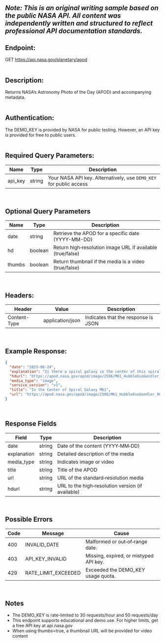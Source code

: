 *Note: This is an original writing sample based on the public NASA API.  All content was independently written and structured to reflect professional API documentation standards.*
---

## Endpoint:
GET https://api.nasa.gov/planetary/apod <br><br>

## Description:
Returns NASA’s Astronomy Photo of the Day (APOD) and accompanying metadata.<br><br>

## Authentication:
The DEMO_KEY is provided by NASA for public testing.  However, an API key is provided for free to public users.<br><br>


## Required Query Parameters:
| Name    | Type   | Description                                      |
|---------|--------|--------------------------------------------------|
| api_key | string | Your NASA API key. Alternatively, use `DEMO_KEY` for public access |

<br>

## Optional Query Parameters
| Name   | Type    | Description                                                  |
|--------|---------|--------------------------------------------------------------|
| date   | string  | Retrieve the APOD for a specific date (YYYY-MM-DD)          |
| hd     | boolean | Return high‑resolution image URL if available (true/false)   |
| thumbs | boolean | Return thumbnail if the media is a video (true/false)       |

<br>

## Headers:
| Header    | Value   | Description                                      |
|---------|--------|--------------------------------------------------|
| Content-Type | application/json | Indicates that the response is JSON |

<br>

## Example Response:
```json
{
  "date": "2025-06-24",
  "explanation": "Is there a spiral galaxy in the center of this spiral galaxy…",
  "hdurl": "https://apod.nasa.gov/apod/image/2506/M61_HubbleEsoGendler_2753.jpg",
  "media_type": "image",
  "service_version": "v1",
  "title": "In the Center of Spiral Galaxy M61",
  "url": "https://apod.nasa.gov/apod/image/2506/M61_HubbleEsoGendler_960.jpg"
}
```
<br>

## Response Fields

| Field       | Type    | Description                                               |
|-------------|---------|-----------------------------------------------------------|
| date        | string  | Date of the content (YYYY‑MM‑DD)                         |
| explanation | string  | Detailed description of the media                         |
| media_type  | string  | Indicates image or video                                  |
| title       | string  | Title of the APOD                                          |
| url         | string  | URL of the standard‑resolution media                      |
| hdurl       | string  | URL to the high‑resolution version (if available)         |

<br>

## Possible Errors

| Code | Message             | Cause                                           |
|------|---------------------|-------------------------------------------------|
| 400  | INVALID_DATE        | Malformed or out‑of‑range date.                 |
| 403  | API_KEY_INVALID     | Missing, expired, or mistyped API key.          |
| 429  | RATE_LIMIT_EXCEEDED | Exceeded the DEMO_KEY usage quota.              |

<br>

## Notes
- The DEMO_KEY is rate-limited to 30 requests/hour and 50 requests/day
- This endpoint supports educational and demo use.  For higher limits, get a free API key at api.nasa.gov
- When using thumbs=true, a thumbnail URL will be provided for video content
